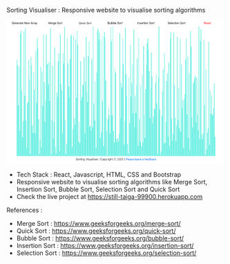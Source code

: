Sorting Visualiser : Responsive website to visualise sorting algorithms 

![alt text](./screenshot/1.png)

* Tech Stack : React, Javascript, HTML, CSS and Bootstrap
* Responsive website to visualise sorting algorithms like Merge Sort, Insertion Sort, Bubble Sort, Selection Sort and Quick Sort
* Check the live project at https://still-taiga-99900.herokuapp.com

References :

* Merge Sort : https://www.geeksforgeeks.org/merge-sort/
* Quick Sort : https://www.geeksforgeeks.org/quick-sort/
* Bubble Sort : https://www.geeksforgeeks.org/bubble-sort/
* Insertion Sort : https://www.geeksforgeeks.org/insertion-sort/
* Selection Sort : https://www.geeksforgeeks.org/selection-sort/

